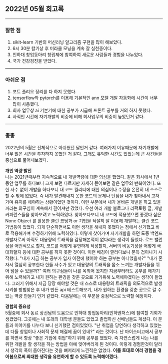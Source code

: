 ## 2022년 05월 회고록

---
### 잘한 점
1. sikit-learn 기반의 머신러닝 알고리즘 구현을 많이 해보았다.
2. 6시 30분 칼기상 후 미라클 모닝을 계속 잘 실천중이다.
3. 인하대 창업동아리 창립제에 참여하여 새로운 사람들과 경험을 나누었다.
4. 국가 건강검진을 받았다.

---

### 아쉬운 점
1. 포트 폴리오 정리를 다 하지 못했다.
2. tensorflow와 pytorch를 이용해 기본적인 ann 모델 개발 자동화에 시간이 너무 많이 사용했다.
3. 회사 업무상 ai 기본기에 대한 공부가 시급해 프론트 공부를 거의 하지 못했다.
4. 사적인 시간에 자기개발의 비중에 비해 회사업무의 비중이 높았던거 같다.
---

### 총총
2022년의 5월은 전체적으로 아쉬웠던 달인거 같다. 여러가지 이유때문에 자기개발에 너무 많은 시간을 투자하지 못했던 거 같다.
그래도 유익한 시간도 있었는데 큰 사건들을 중심으로 풀어내보겠다.

<b>개인 역량 발전</b><br>
나는 2021년때부터 지속적으로 내 개발역량에 대한 의심을 했었다. 같은 회사에서 1년동안 업무를 하다보니 크게 보면 다르지만 자세히 뜯어보면 같은 업무의 반복이었다.
또한 사수 없이 개발을 하다보니 내 코드 퀄리티에 대한 의심이나 수정을 온전히 내 스스로 할 수 밖에 없었다. 즉 내가 발견해내지 못한 코드의 문제나 단점을 내가 찾아내서
고쳐가며 유지를 해야하는 상황이었던 것이다. 이런 부분에서 내가 올바른 개발을 하고 있을까라는 의구심이 계속해서 깊어져만 갔었다.
우선 여러 개발 블로그나 리팩토링 글, 개발 커퍼런스들을 찾아보려고 노력하였다. 찾아보다보니 내 코드에 적용햇으면 좋겠다 싶은 None Object 를 활용한 클린 코딩과 or 기법을
적절히 잘 이용해 개발하는 클린 코드 기법등이 있었다. 되게 단순하면서도 이런 생각을 해내지 못했다는 점에서 신기했고 바로 적용해가며 수정하기위해 노력하였다.
이렇게 찾아가며 자기개발을 하던 도중 백엔드 개발자로써 아직도 대용량의 트래픽을 감당해본적이 없다라는 생각이 들었다.
로드 밸런싱을 어떤식으로 할지, 코드를 어떻게 유연하게 작성할지, 서버의 비동기성을 어떻게 극대화할지 등에 대한 공부를 하지 못한 것이다.
이런 배경이 깔리다보니 문득 겁이나기 시작했다. "내가 지금 하는 공부가 입사 이전에 했어야 하는 공부는 아니었을까?" "내가 혼자서 열심히 공부한다 한들
사수가 있고 대용량의 트래픽을 몸소 느끼는 개발자들을 뛰어 넘을 수 있을까?" 여러 의구심들이 나를 옥죄어 왔지만 지금부터라도 공부를 해가기 위해 노력해가고 내가 원하는
환경을 갖춘 곳으로 가기위해 노력해야겠다는 생각이 들었다. 그러기 위해서 지금 당장 해야할 것은 내 스스로 대용량의 트래픽을 의도적으로 발생시켜볼 방법찾은 후 내가 만든 api 테스트해보기, 
내가 원하는 환경을 갖춘 곳으로 갈 수 있는 역량 만들기 인거 같았다. 다음달에는 이 부분을 중점적으로 노력할 예정이다.


<b>경험의 중요성</b><br>
5월중에 회사 동료 상선님의 도움으로 인하대 창업동아리(인하벤처스)에 참여할 기회가 생겼었다. 그곳에는 내 또래의 대학생 분들도 있었고 졸업하신 선배님들도 계셨다.
이 분들과 이야기를 나누다 보니 신기했던 점이있었다. "난 취업을 당연하다 생각하고 있었는데 다들 창업이나 사회적 문제 해결에 꿈이 있네?"
라는 것이다. 난 마이스터고에서 공부를 하면서 항상 "좋은 기업에 취업"하기 위해 공부를 했었다. 즉 자연스럽게 나는 나를 위한 개발을 할 생각을 하는 방법을 아예 잊어버리게 된 것이다.
이렇게 경험한것이 달라서 생각의 폭이 좁아진다는 것을 뼈저리게 느낀적은 없었다. <b>이를 토대로 여러 경험을 겪어봄으로써 최대한 생각을 유연하게 할 수 있도록 노력해야겠다.</b>
